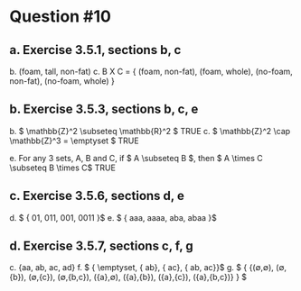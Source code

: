 # Question #10

## a. Exercise 3.5.1, sections b, c

b. (foam, tall, non-fat)
c. B X C =  { (foam, non-fat), (foam, whole), (no-foam, non-fat), (no-foam, whole) }

## b. Exercise 3.5.3, sections b, c, e

b. $ \mathbb{Z}^2 \subseteq \mathbb{R}^2 $ TRUE
c. $ \mathbb{Z}^2 \cap \mathbb{Z}^3 = \emptyset $ TRUE

e. For any 3 sets, A, B and C, if $ A \subseteq B $, then $ A \times C \subseteq B \times C$ TRUE

## c. Exercise 3.5.6, sections d, e

d. $ \{ 01, 011, 001, 0011 \}$
e. $ \{ aaa, aaaa, aba, abaa \}$

## d. Exercise 3.5.7, sections c, f, g

c. {aa, ab, ac, ad}
f. $ \{ \emptyset, \{ ab\}, \{ ac\}, \{ ab, ac\}\}$ 
g. $ \{ {(∅,∅), (∅,{b}), (∅,{c}), (∅,{b,c}), ({a},∅), ({a},{b}), ({a},{c}), ({a},{b,c})}  \} $


